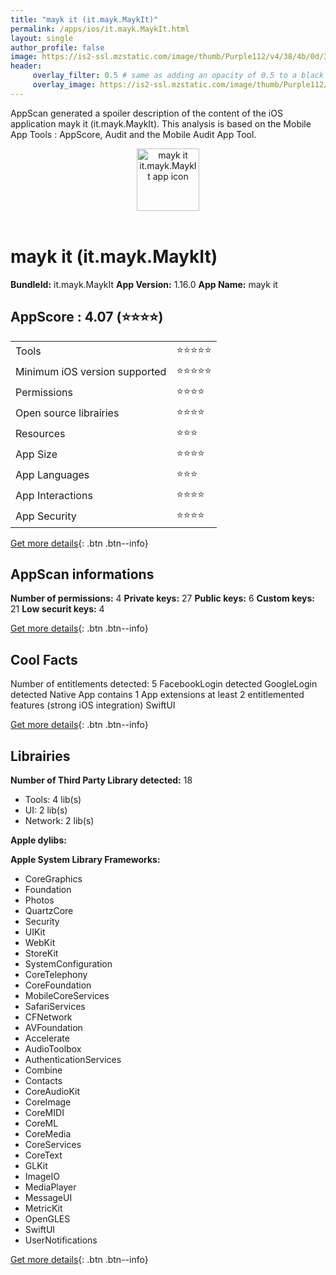 ```yaml
---
title: "mayk it (it.mayk.MaykIt)"
permalink: /apps/ios/it.mayk.MaykIt.html
layout: single
author_profile: false
image: https://is2-ssl.mzstatic.com/image/thumb/Purple112/v4/38/4b/0d/384b0d77-c578-867e-deda-ba0dc31f7766/AppIcon-1x_U007emarketing-0-10-0-85-220.png/512x512bb.jpg
header: 
     overlay_filter: 0.5 # same as adding an opacity of 0.5 to a black background
     overlay_image: https://is2-ssl.mzstatic.com/image/thumb/Purple112/v4/38/4b/0d/384b0d77-c578-867e-deda-ba0dc31f7766/AppIcon-1x_U007emarketing-0-10-0-85-220.png/512x512bb.jpg
---
```

AppScan generated a spoiler description of the content of the iOS application mayk it (it.mayk.MaykIt). This analysis is based on the Mobile App Tools : AppScore, Audit and the Mobile Audit App Tool.

  
  
<div style="text-align: center;"><img src="https://is2-ssl.mzstatic.com/image/thumb/Purple112/v4/38/4b/0d/384b0d77-c578-867e-deda-ba0dc31f7766/AppIcon-1x_U007emarketing-0-10-0-85-220.png/512x512bb.jpg" width="100" height="100" alt="mayk it it.mayk.MaykIt app icon"></div></br>
  
# mayk it (it.mayk.MaykIt)

**BundleId:** it.mayk.MaykIt
**App Version:** 1.16.0
**App Name:** mayk it


## AppScore : 4.07 (⭐️⭐️⭐️⭐️) 

<table>
<tr><td> Tools </td><td> ⭐️⭐️⭐️⭐️⭐️ </td></tr>
<tr><td> Minimum iOS version supported </td><td> ⭐️⭐️⭐️⭐️⭐️ </td></tr>
<tr><td> Permissions </td><td> ⭐️⭐️⭐️⭐️ </td></tr>
<tr><td> Open source librairies </td><td> ⭐️⭐️⭐️⭐️ </td></tr>
<tr><td> Resources </td><td> ⭐️⭐️⭐️ </td></tr>
<tr><td> App Size </td><td> ⭐️⭐️⭐️⭐️ </td></tr>
<tr><td> App Languages </td><td> ⭐️⭐️⭐️ </td></tr>
<tr><td> App Interactions </td><td> ⭐️⭐️⭐️⭐️ </td></tr>
<tr><td> App Security </td><td> ⭐️⭐️⭐️⭐️ </td></tr>
</table>

[Get more details](/pricing.html){: .btn .btn--info}  
  
## AppScan informations 

**Number of permissions:** 4
**Private keys:** 27
**Public keys:** 6
**Custom keys:** 21
**Low securit keys:** 4
  
[Get more details](/pricing.html){: .btn .btn--info}

## Cool Facts

Number of entitlements detected: 5
FacebookLogin detected
GoogleLogin detected
Native App
contains 1 App extensions
at least 2 entitlemented features (strong iOS integration)
SwiftUI
  
[Get more details](/pricing.html){: .btn .btn--info}

## Librairies 
**Number of Third Party Library detected:** 18
- Tools: 4 lib(s)
- UI: 2 lib(s)
- Network: 2 lib(s)

**Apple dylibs:**


**Apple System Library Frameworks:**
- CoreGraphics
- Foundation
- Photos
- QuartzCore
- Security
- UIKit
- WebKit
- StoreKit
- SystemConfiguration
- CoreTelephony
- CoreFoundation
- MobileCoreServices
- SafariServices
- CFNetwork
- AVFoundation
- Accelerate
- AudioToolbox
- AuthenticationServices
- Combine
- Contacts
- CoreAudioKit
- CoreImage
- CoreMIDI
- CoreML
- CoreMedia
- CoreServices
- CoreText
- GLKit
- ImageIO
- MediaPlayer
- MessageUI
- MetricKit
- OpenGLES
- SwiftUI
- UserNotifications


  
[Get more details](/pricing.html){: .btn .btn--info}

